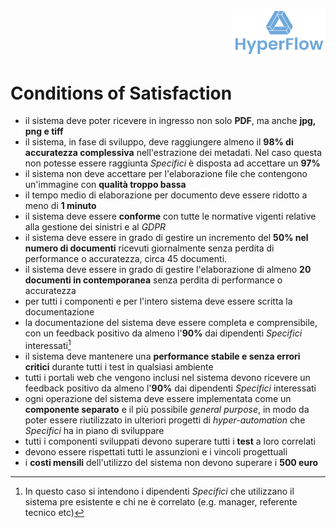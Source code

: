 <p style="text-align: right;">
  <img src="https://github.com/Lorenzo-Gardini/Project-Management/blob/main/report/images/hyperflow_logo.png?raw=true" alt="Logo" style="width: 150px;"/>
</p>

# Conditions of Satisfaction
- il sistema deve poter ricevere in ingresso non solo **PDF**, ma anche **jpg, png e tiff**
- il sistema, in fase di sviluppo, deve raggiungere almeno il **98% di accuratezza complessiva** nell'estrazione dei metadati. Nel caso questa non potesse essere raggiunta _Specifici_ è disposta ad accettare un **97%**
- il sistema non deve accettare per l'elaborazione file che contengono un'immagine con **qualità troppo bassa**
- il tempo medio di elaborazione per documento deve essere ridotto a meno di **1 minuto**
- il sistema deve essere **conforme** con tutte le normative vigenti relative alla gestione dei sinistri e al _GDPR_
- il sistema deve essere in grado di gestire un incremento del **50% nel numero di documenti** ricevuti giornalmente senza perdita di performance o accuratezza, circa 45 documenti.
- il sistema deve essere in grado di gestire l'elaborazione di almeno **20 documenti in contemporanea** senza perdita di performance o accuratezza
- per tutti i componenti e per l'intero sistema deve essere scritta la documentazione 
- la documentazione del sistema deve essere completa e comprensibile, con un feedback positivo da almeno l'**90%** dai dipendenti _Specifici_ interessati[^1]
- il sistema deve mantenere una **performance stabile e senza errori critici** durante tutti i test in qualsiasi ambiente
- tutti i portali web che vengono inclusi nel sistema devono ricevere un feedback positivo da almeno l'**90%** dai dipendenti _Specifici_ interessati
- ogni operazione del sistema deve essere implementata come un **componente separato** e il più possibile _general purpose_, in modo da poter essere riutilizzato in ulteriori progetti di _hyper-automation_ che _Specifici_ ha in piano di sviluppare
- tutti i componenti sviluppati devono superare tutti i **test** a loro correlati
- devono essere rispettati tutti le assunzioni e i vincoli progettuali
- i **costi mensili** dell'utilizzo del sistema non devono superare i **500 euro**

[^1]: In questo caso si intendono i dipendenti _Specifici_ che utilizzano il sistema pre esistente e chi ne è correlato (e.g. manager, referente tecnico etc)